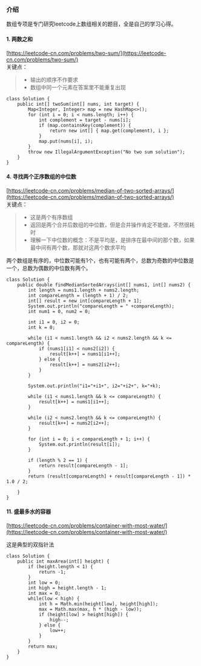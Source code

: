 
### 介绍
数组专项是专门研究leetcode上数组相关的题目，全是自己的学习心得。

#### 1. 两数之和
[https://leetcode-cn.com/problems/two-sum/](https://leetcode-cn.com/problems/two-sum/)<br>
关键点：
> * 输出的顺序不作要求
> * 数组中同一个元素在答案里不能重复出现

```
class Solution {
    public int[] twoSum(int[] nums, int target) {
        Map<Integer, Integer> map = new HashMap<>();
        for (int i = 0; i < nums.length; i++) {
            int complement = target - nums[i];
            if (map.containsKey(complement)) {
                return new int[] { map.get(complement), i };
            }
            map.put(nums[i], i);
        }
        throw new IllegalArgumentException("No two sum solution");
    }
}
```

#### 4. 寻找两个正序数组的中位数
[https://leetcode-cn.com/problems/median-of-two-sorted-arrays/](https://leetcode-cn.com/problems/median-of-two-sorted-arrays/)<br>
关键点：
> * 这是两个有序数组
> * 返回是两个合并后数组的中位数，但是合并操作肯定不能做，不然很耗时
> * 理解一下中位数的概念：不是平均是，是排序在最中间的那个数，如果最中间有两个数，那就对这两个数求平均


两个数组是有序的，中位数可能有1个，也有可能有两个，总数为奇数的中位数是一个，总数为偶数的中位数有两个。
```
class Solution {
    public double findMedianSortedArrays(int[] nums1, int[] nums2) {
        int length = nums1.length + nums2.length;
        int compareLength = (length + 1) / 2;
        int[] result = new int[compareLength + 1];
        System.out.println("compareLength = " +compareLength);
        int num1 = 0, num2 = 0;

        int i1 = 0, i2 = 0;
        int k = 0;

        while (i1 < nums1.length && i2 < nums2.length && k <= compareLength) {
            if (nums1[i1] < nums2[i2]) {
                result[k++] = nums1[i1++];
            } else {
                result[k++] = nums2[i2++];
            }
        }

        System.out.println("i1="+i1+", i2="+i2+", k="+k);

        while (i1 < nums1.length && k <= compareLength) {
            result[k++] = nums1[i1++];
        }

        while (i2 < nums2.length && k <= compareLength) {
            result[k++] = nums2[i2++];
        }

        for (int i = 0; i < compareLength + 1; i++) {
            System.out.println(result[i]);
        }

        if (length % 2 == 1) {
            return result[compareLength - 1];
        }
        return (result[compareLength] + result[compareLength - 1]) * 1.0 / 2;

    }
}
```

#### 11. 盛最多水的容器
[https://leetcode-cn.com/problems/container-with-most-water/](https://leetcode-cn.com/problems/container-with-most-water/) <br>

这是典型的双指针法

```
class Solution {
    public int maxArea(int[] height) {
        if (height.length < 1) {
            return -1;
        }
        int low = 0;
        int high = height.length - 1;
        int max = 0;
        while(low < high) {
            int h = Math.min(height[low], height[high]);
            max = Math.max(max, h * (high - low));
            if (height[low] > height[high]) {
                high--;
            } else {
                low++;
            }
        }
        return max;
    }
}
```

